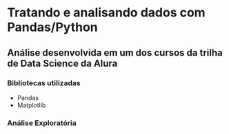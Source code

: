 # Tratando e analisando dados com Pandas/Python

## Análise desenvolvida em um dos cursos da trilha de Data Science da Alura

### Bibliotecas utilizadas

- Pandas
- Matplotlib

### Análise Exploratória

